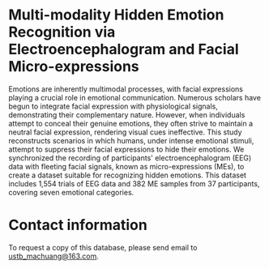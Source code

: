 # Multi-modality Hidden Emotion Recognition via Electroencephalogram and Facial Micro-expressions

Emotions are inherently multimodal processes, with facial expressions playing a crucial role in emotional communication. Numerous scholars have begun to integrate facial expression with physiological signals, demonstrating their complementary nature. However, when individuals attempt to conceal their genuine emotions, they often strive to maintain a neutral facial expression, rendering visual cues ineffective. This study reconstructs scenarios in which humans, under intense emotional stimuli, attempt to suppress their facial expressions to hide their emotions. We synchronized the recording of participants' electroencephalogram (EEG) data with fleeting facial signals, known as micro-expressions (MEs), to create a dataset suitable for recognizing hidden emotions. This dataset includes 1,554 trials of EEG data and 382 ME samples from 37 participants, covering seven emotional categories.

# Contact information
To request a copy of this database, please send email to ustb_machuang@163.com.
